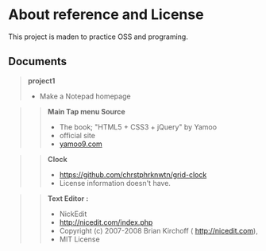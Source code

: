 About reference and License
===========================
This project is maden to practice OSS and programing.

Documents
---------

> **project1**
> - Make a Notepad homepage

> > **Main Tap menu Source**
> > - The book; "HTML5 + CSS3 + jQuery" by Yamoo
> > - official site
> > - <a href='yamoo9.com'>yamoo9.com</a>

> > **Clock**
> > - <a href='https://github.com/chrstphrknwtn/grid-clock'>https://github.com/chrstphrknwtn/grid-clock</a>
> > - License information doesn't have.

> >**Text Editor :**
> > - NickEdit
> > - <a href='http://nicedit.com/index.php'>http://nicedit.com/index.php</a>
> > - Copyright (c) 2007-2008 Brian Kirchoff ( <a href='http://nicedit.com'>http://nicedit.com</a>),
> > - MIT License
